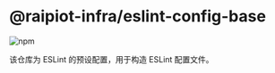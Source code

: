 # @raipiot-infra/eslint-config-base

![npm](https://img.shields.io/npm/v/@raipiot-infra/eslint-config-base?logo=eslint&label=eslint-config-base&registry_uri=http%3A%2F%2Fnpm-registry.raipiot.com%3A4873)

该仓库为 ESLint 的预设配置，用于构造 ESLint 配置文件。
